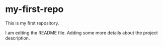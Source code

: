 # my-first-repo
This is my first repository.

I am editing the README file. Adding some more details about the project description.
